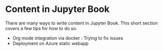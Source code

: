 Content in Jupyter Book
=======================

There are many ways to write content in Jupyter Book. This short section
covers a few tips for how to do so.


- Org mode integration via docker : Trying to fix issues
- Deployment on Azure static webapp
